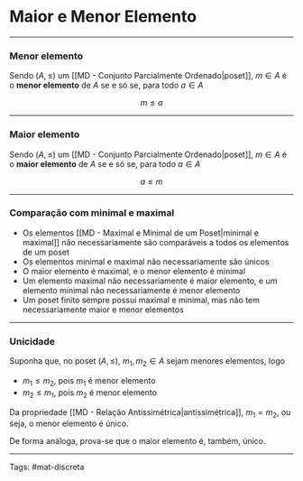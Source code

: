 # Maior e Menor Elemento

---

### Menor elemento

Sendo $(A,\leq)$ um [[MD - Conjunto Parcialmente Ordenado|poset]], $m \in A$ é o **menor elemento** de $A$ se e só se, para todo $a \in A$

$$
m \leq a 
$$

---

### Maior elemento

Sendo $(A,\leq)$ um [[MD - Conjunto Parcialmente Ordenado|poset]], $m \in A$ é o **maior elemento** de $A$ se e só se, para todo $a \in A$

$$
a \leq m 
$$

---

### Comparação com minimal e maximal

- Os elementos [[MD - Maximal e Minimal de um Poset|minimal e maximal]] não necessariamente são comparáveis a todos os elementos de um poset
- Os elementos minimal e maximal não necessariamente são únicos
- O maior elemento é maximal, e o menor elemento é minimal
- Um elemento maximal não necessariamente é maior elemento, e um elemento minimal não necessariamente é menor elemento
- Um poset finito sempre possui maximal e minimal, mas não tem necessariamente maior e menor elementos

---

### Unicidade

Suponha que, no poset $(A,\leq)$, $m_1,m_2 \in A$ sejam menores elementos, logo

- $m_1 \leq m_2$, pois $m_1$ é menor elemento
- $m_2 \leq m_1$, pois $m_2$ é menor elemento

Da propriedade [[MD - Relação Antissimétrica|antissimétrica]], $m_1=m_2$, ou seja, o menor elemento é único.

De forma análoga, prova-se que o maior elemento é, também, único.

---

Tags: #mat-discreta 